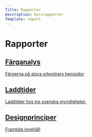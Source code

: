 ```yaml
---
Title: Rapporter
Description: Kursrapporter
Template: report
---
```


# Rapporter

<div class="kmom-box">
    <div class="kmom-header"><a href="analysis/01_colors"><h2>Färganalys</h2></a></div>
    <a href="analysis/01_colors">
    <div class="kb-content">
            <div class="condenced">Färgerna på stora orkestrars hemsidor</div>
    </div>
    </a>
</div>

<div class="kmom-box">
    <div class="kmom-header"><a href="analysis/02_load"><h2>Laddtider</h2></a></div>
    <a href="analysis/02_load">
        <div class="kb-content">
            <div class="condenced">Laddtider hos tre svenska myndigheter.</div>
        </div>
    </a>
</div>

<div class="kmom-box">
    <div class="kmom-header"><a href="analysis/03_design_principles"><h2>Designprinciper</h2></a></div>
    <a href="analysis/03_design_principles">
    <div class="kb-content">
            <div class="condenced">Framtida innehåll</div>
    </div>
    </a>
</div>
